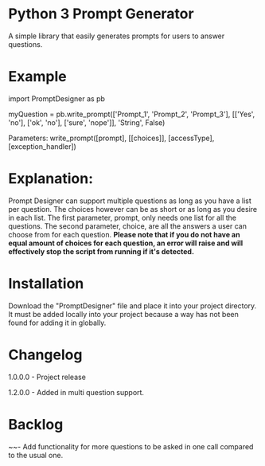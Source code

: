 <h1>Python 3 Prompt Generator</h1>
    A simple library that easily generates prompts for users to answer questions.

# Example
import PromptDesigner as pb

myQuestion = pb.write_prompt(['Prompt_1', 'Prompt_2', 'Prompt_3'], [['Yes', 'no'], ['ok', 'no'], ['sure', 'nope']], 'String', False)

Parameters: write_prompt([prompt], [[choices]], [accessType], [exception_handler])

# Explanation:
</h2> Prompt Designer can support multiple questions as long as you have a list per question. The choices however can be as short or as long as you desire in each list. The first parameter, prompt, only needs one list for all the questions. The second parameter, choice, are all the answers a user can choose from for each question. <b>Please note that if you do not have an equal amount of choices for each question, an error will raise and will effectively stop the script from running if it's detected.</b>  </h2> 

# Installation
Download the "PromptDesigner" file and place it into your project directory. It must be added locally into your project because a way has not been found for adding it in globally.

# Changelog 

1.0.0.0
    - Project release</h3>

1.2.0.0
    - Added in multi question support.


# Backlog

~~- Add functionality for more questions to be asked in one call compared to the usual one.

